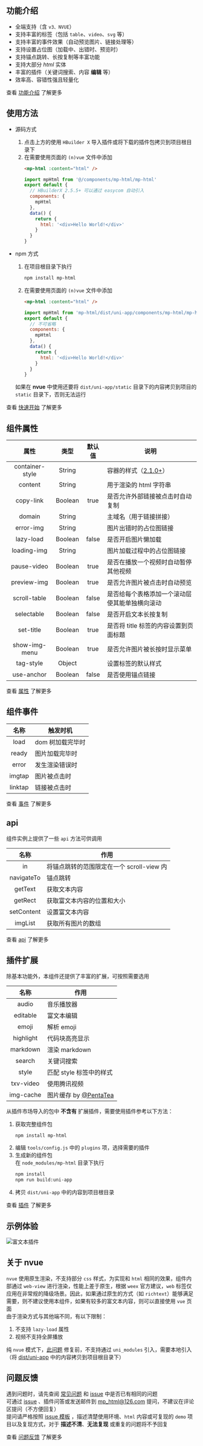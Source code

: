## 功能介绍
- 全端支持（含 `v3、NVUE`）
- 支持丰富的标签（包括 `table`、`video`、`svg` 等）
- 支持丰富的事件效果（自动预览图片、链接处理等）
- 支持设置占位图（加载中、出错时、预览时）
- 支持锚点跳转、长按复制等丰富功能
- 支持大部分 *html* 实体
- 丰富的插件（关键词搜索、内容 **编辑** 等）
- 效率高、容错性强且轻量化

查看 [功能介绍](https://jin-yufeng.gitee.io/mp-html/#/overview/feature) 了解更多

## 使用方法
- 源码方式  
  1. 点击上方的使用 `HBuilder X` 导入插件或将下载的插件包拷贝到项目根目录下  
  2. 在需要使用页面的 `(n)vue` 文件中添加  
     ```html
     <mp-html :content="html" />
     ```
     ```javascript
     import mpHtml from '@/components/mp-html/mp-html'
     export default {
       // HBuilderX 2.5.5+ 可以通过 easycom 自动引入
       components: {
         mpHtml
       },
       data() {
         return {
           html: '<div>Hello World!</div>'
         }
       }
     }
     ```

- npm 方式  
  1. 在项目根目录下执行  
     ```bash
     npm install mp-html
     ```
  2. 在需要使用页面的 `(n)vue` 文件中添加  
     ```html
     <mp-html :content="html" />
     ```
     ```javascript
     import mpHtml from 'mp-html/dist/uni-app/components/mp-html/mp-html'
     export default {
       // 不可省略
       components: {
         mpHtml
       },
       data() {
         return {
           html: '<div>Hello World!</div>'
         }
       }
     }
     ```
  
  如果在 **nvue** 中使用还要将 `dist/uni-app/static` 目录下的内容拷贝到项目的 `static` 目录下，否则无法运行  

查看 [快速开始](https://jin-yufeng.gitee.io/mp-html/#/overview/quickstart) 了解更多

## 组件属性

| 属性 | 类型 | 默认值 | 说明 |
|:---:|:---:|:---:|---|
| container-style | String |  | 容器的样式（[2.1.0+](https://jin-yufeng.gitee.io/mp-html/#/changelog/changelog#v210)） |
| content | String |  | 用于渲染的 html 字符串 |
| copy-link | Boolean | true | 是否允许外部链接被点击时自动复制 |
| domain | String |  | 主域名（用于链接拼接） |
| error-img | String |  | 图片出错时的占位图链接 |
| lazy-load | Boolean | false | 是否开启图片懒加载 |
| loading-img | String |  | 图片加载过程中的占位图链接 |
| pause-video | Boolean | true | 是否在播放一个视频时自动暂停其他视频 |
| preview-img | Boolean | true | 是否允许图片被点击时自动预览 |
| scroll-table | Boolean | false | 是否给每个表格添加一个滚动层使其能单独横向滚动 |
| selectable | Boolean | false | 是否开启文本长按复制 |
| set-title | Boolean | true | 是否将 title 标签的内容设置到页面标题 |
| show-img-menu | Boolean | true | 是否允许图片被长按时显示菜单 |
| tag-style | Object |  | 设置标签的默认样式 |
| use-anchor | Boolean | false | 是否使用锚点链接 |

查看 [属性](https://jin-yufeng.gitee.io/mp-html/#/basic/prop) 了解更多

## 组件事件

| 名称 | 触发时机 |
|:---:|---|
| load | dom 树加载完毕时 |
| ready | 图片加载完毕时 |
| error | 发生渲染错误时 |
| imgtap | 图片被点击时 |
| linktap | 链接被点击时 |

查看 [事件](https://jin-yufeng.gitee.io/mp-html/#/basic/event) 了解更多

## api
组件实例上提供了一些 `api` 方法可供调用

| 名称 | 作用 |
|:---:|---|
| in | 将锚点跳转的范围限定在一个 scroll-view 内 |
| navigateTo | 锚点跳转 |
| getText | 获取文本内容 |
| getRect | 获取富文本内容的位置和大小 |
| setContent | 设置富文本内容 |
| imgList | 获取所有图片的数组 |

查看 [api](https://jin-yufeng.gitee.io/mp-html/#/advanced/api) 了解更多

## 插件扩展  
除基本功能外，本组件还提供了丰富的扩展，可按照需要选用

| 名称 | 作用 |
|:---:|---|
| audio | 音乐播放器 |
| editable | 富文本编辑 |
| emoji | 解析 emoji |
| highlight | 代码块高亮显示 |
| markdown | 渲染 markdown |
| search | 关键词搜索 |
| style | 匹配 style 标签中的样式 |
| txv-video | 使用腾讯视频 |
| img-cache | 图片缓存 by [@PentaTea](https://github.com/PentaTea) |

从插件市场导入的包中 **不含有** 扩展插件，需要使用插件参考以下方法：  
1. 获取完整组件包  
   ```bash
   npm install mp-html
   ```
2. 编辑 `tools/config.js` 中的 `plugins` 项，选择需要的插件  
3. 生成新的组件包  
   在 `node_modules/mp-html` 目录下执行  
   ```bash
   npm install
   npm run build:uni-app
   ```
4. 拷贝 `dist/uni-app` 中的内容到项目根目录  

查看 [插件](https://jin-yufeng.gitee.io/mp-html/#/advanced/plugin) 了解更多

## 示例体验
![富文本插件](https://gitee.com/jin-yufeng/mp-html/raw/master/docs/assets/case/富文本插件.jpg)

## 关于 nvue
`nvue` 使用原生渲染，不支持部分 `css` 样式，为实现和 `html` 相同的效果，组件内部通过 `web-view` 进行渲染，性能上差于原生，根据 `weex` 官方建议，`web` 标签仅应用在非常规的降级场景。因此，如果通过原生的方式（如 `richtext`）能够满足需要，则不建议使用本组件，如果有较多的富文本内容，则可以直接使用 `vue` 页面  
由于渲染方式与其他端不同，有以下限制：  
1. 不支持 `lazy-load` 属性
2. 视频不支持全屏播放

纯 `nvue` 模式下，[此问题](https://ask.dcloud.net.cn/question/119678) 修复前，不支持通过 `uni_modules` 引入，需要本地引入（将 [dist/uni-app](https://github.com/jin-yufeng/mp-html/tree/master/dist/uni-app) 中的内容拷贝到项目根目录下）  

## 问题反馈
遇到问题时，请先查阅 [常见问题](https://jin-yufeng.gitee.io/mp-html/#/question/faq) 和 [issue](https://github.com/jin-yufeng/mp-html/issues) 中是否已有相同的问题  
可通过 [issue](https://github.com/jin-yufeng/mp-html/issues/new/choose) 、插件问答或发送邮件到 [mp_html@126.com](mailto:mp_html@126.com) 提问，不建议在评论区提问（不方便回复）  
提问请严格按照 [issue 模板](https://github.com/jin-yufeng/mp-html/issues/new/choose) ，描述清楚使用环境、`html` 内容或可复现的 `demo` 项目以及复现方式，对于 **描述不清**、**无法复现** 或重复的问题将不予回复  

查看 [问题反馈](https://jin-yufeng.gitee.io/mp-html/#/question/feedback) 了解更多